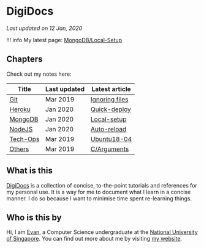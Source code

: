 # DigiDocs

*Last updated on 12 Jan, 2020*

!!! info
    My latest page: [MongoDB/Local-Setup](mongodb/local-setup.md)

## Chapters

Check out my notes here:

| Title                        | Last updated               | Latest article          |
| ---------------------------- | ------------------- | ---------------- |
| [Git](git/ignoring-files.md) | Mar 2019 | [Ignoring files](git/ignoring-files.md) |
| [Heroku](heroku/quick-deploy.md)    | Jan 2020 | [Quick-deploy](heroku/quick-deploy.md) |
| [MongoDB](mongodb/local-setup.md)    | Jan 2020 | [Local-setup](mongodb/local-setup.md) |
| [NodeJS](nodejs/auto-reload.md)    | Jan 2020 | [Auto-reload](nodejs/auto-reload.md) |
| [Tech-Ops](tech-ops/ubuntu18-04.md)    | Mar 2019 | [Ubuntu18-04](tech-ops/ubuntu18-04.md) |
| [Others](c/arguments.md) | Mar 2019 | [C/Arguments](c/arguments.md) |

## What is this

[DigiDocs](https://digipie.github.io/digidocs/) is a collection of concise, to-the-point tutorials and references for my personal use. It is a way for me to document what I learn in a concise manner. I do so because I want to minimise time spent re-learning things.

## Who is this by

Hi, I am [Evan](http://www.evantay.com), a Computer Science undergraduate at the [National University of Singapore](https://www.comp.nus.edu.sg/). You can find out more about me by visiting [my website](http://www.evantay.com).
